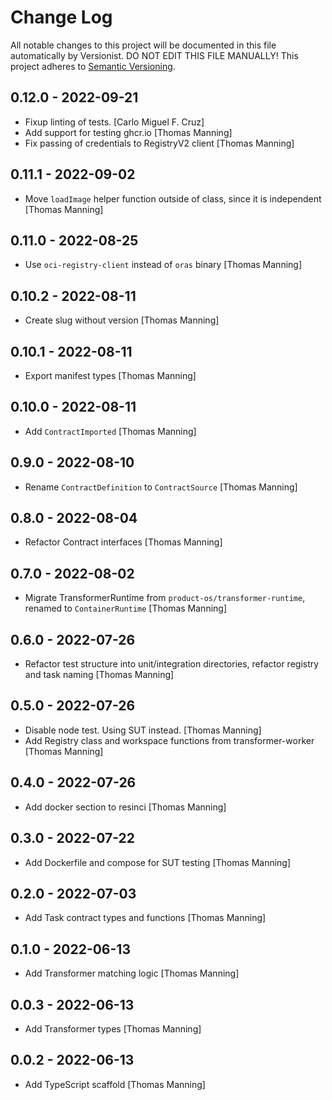 # Change Log

All notable changes to this project will be documented in this file
automatically by Versionist. DO NOT EDIT THIS FILE MANUALLY!
This project adheres to [Semantic Versioning](http://semver.org/).

## 0.12.0 - 2022-09-21

* Fixup linting of tests. [Carlo Miguel F. Cruz]
* Add support for testing ghcr.io [Thomas Manning]
* Fix passing of credentials to RegistryV2 client [Thomas Manning]

## 0.11.1 - 2022-09-02

* Move `loadImage` helper function outside of class, since it is independent [Thomas Manning]

## 0.11.0 - 2022-08-25

* Use `oci-registry-client` instead of `oras` binary [Thomas Manning]

## 0.10.2 - 2022-08-11

* Create slug without version [Thomas Manning]

## 0.10.1 - 2022-08-11

* Export manifest types [Thomas Manning]

## 0.10.0 - 2022-08-11

* Add `ContractImported` [Thomas Manning]

## 0.9.0 - 2022-08-10

* Rename `ContractDefinition` to `ContractSource` [Thomas Manning]

## 0.8.0 - 2022-08-04

* Refactor Contract interfaces [Thomas Manning]

## 0.7.0 - 2022-08-02

* Migrate TransformerRuntime from `product-os/transformer-runtime`, renamed to `ContainerRuntime` [Thomas Manning]

## 0.6.0 - 2022-07-26

* Refactor test structure into unit/integration directories, refactor registry and task naming [Thomas Manning]

## 0.5.0 - 2022-07-26

* Disable node test. Using SUT instead. [Thomas Manning]
* Add Registry class and workspace functions from transformer-worker [Thomas Manning]

## 0.4.0 - 2022-07-26

* Add docker section to resinci [Thomas Manning]

## 0.3.0 - 2022-07-22

* Add Dockerfile and compose for SUT testing [Thomas Manning]

## 0.2.0 - 2022-07-03

* Add Task contract types and functions [Thomas Manning]

## 0.1.0 - 2022-06-13

* Add Transformer matching logic [Thomas Manning]

## 0.0.3 - 2022-06-13

* Add Transformer types [Thomas Manning]

## 0.0.2 - 2022-06-13

* Add TypeScript scaffold [Thomas Manning]
